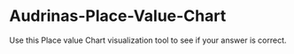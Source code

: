# Audrinas-Place-Value-Chart
Use this Place value Chart visualization tool to see if your answer is correct.

